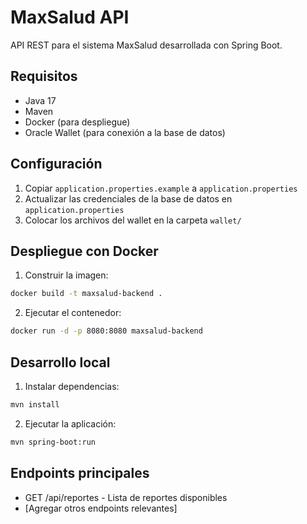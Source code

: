 # MaxSalud API

API REST para el sistema MaxSalud desarrollada con Spring Boot.

## Requisitos

- Java 17
- Maven
- Docker (para despliegue)
- Oracle Wallet (para conexión a la base de datos)

## Configuración

1. Copiar `application.properties.example` a `application.properties`
2. Actualizar las credenciales de la base de datos en `application.properties`
3. Colocar los archivos del wallet en la carpeta `wallet/`

## Despliegue con Docker

1. Construir la imagen:

```bash
docker build -t maxsalud-backend .
```

2. Ejecutar el contenedor:

```bash
docker run -d -p 8080:8080 maxsalud-backend
```

## Desarrollo local

1. Instalar dependencias:

```bash
mvn install
```

2. Ejecutar la aplicación:

```bash
mvn spring-boot:run
```

## Endpoints principales

- GET /api/reportes - Lista de reportes disponibles
- [Agregar otros endpoints relevantes]
